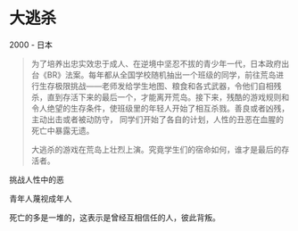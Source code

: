 # 大逃杀

2000 - 日本

> 为了培养出忠实效忠于成人、在逆境中坚忍不拔的青少年一代，日本政府出台《BR》法案。每年都从全国学校随机抽出一个班级的同学，前往荒岛进行生存极限挑战——老师发给学生地图、粮食和各式武器，令他们自相残杀，直到存活下来的最后一个，才能离开荒岛。接下来，残酷的游戏规则和令人绝望的生存条件，使班级里的年轻人开始了相互杀戮。善良或者凶残，主动出击或者被动防守， 同学们开始了各自的计划，人性的丑恶在血腥的死亡中暴露无遗。
>
> 大逃杀的游戏在荒岛上壮烈上演。究竟学生们的宿命如何，谁才是最后的存活者。

挑战人性中的恶

青年人蔑视成年人

死亡的多是一堆的，这表示是曾经互相信任的人，彼此背叛。
